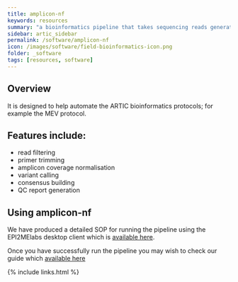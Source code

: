 ```yaml
---
title: amplicon-nf
keywords: resources
summary: "a bioinformatics pipeline that takes sequencing reads generated from ARTIC-style viral amplicon sequencing schemes, assembles them into consensus sequences, and runs some basic quality control on the outputs."
sidebar: artic_sidebar
permalink: /software/amplicon-nf
icon: /images/software/field-bioinformatics-icon.png
folder: _software
tags: [resources, software]
---
```


## Overview

It is designed to help automate the ARTIC bioinformatics protocols; for example the MEV protocol.

## Features include:

- read filtering
- primer trimming
- amplicon coverage normalisation
- variant calling
- consensus building
- QC report generation

## Using amplicon-nf

We have produced a detailed SOP for running the pipeline using the EPI2MElabs desktop client which is [available here](/resources/amplicon-nf/amplicon-nf-epi2me-sop.html).

Once you have successfully run the pipeline you may wish to check our guide which  [available here](/resources/amplicon-nf/amplicon-nf-epi2me-outputs-guide.html)

{% include links.html %}
